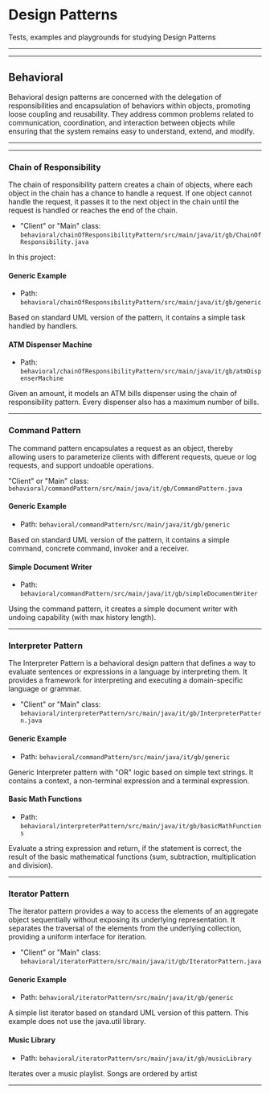 # Design Patterns
Tests, examples and playgrounds for studying Design Patterns

---
---

## Behavioral
Behavioral design patterns are concerned with the delegation of responsibilities and encapsulation of behaviors within objects, promoting loose coupling and reusability. They address common problems related to communication, coordination, and interaction between objects while ensuring that the system remains easy to understand, extend, and modify.

---
---

### Chain of Responsibility
The chain of responsibility pattern creates a chain of objects, where each object in the chain has a chance to handle a request. If one object cannot handle the request, it passes it to the next object in the chain until the request is handled or reaches the end of the chain.

- "Client" or "Main" class: `behavioral/chainOfResponsibilityPattern/src/main/java/it/gb/ChainOfResponsibility.java`

In this project:

#### Generic Example
- Path: `behavioral/chainOfResponsibilityPattern/src/main/java/it/gb/generic`

Based on standard UML version of the pattern, it contains a simple task handled by handlers.

#### ATM Dispenser Machine
- Path: `behavioral/chainOfResponsibilityPattern/src/main/java/it/gb/atmDispenserMachine`

Given an amount, it models an ATM bills dispenser using the chain of responsibility pattern. Every dispenser also has a maximum number of bills. 

---

### Command Pattern
The command pattern encapsulates a request as an object, thereby allowing users to parameterize clients with different requests, queue or log requests, and support undoable operations.

"Client" or "Main" class: `behavioral/commandPattern/src/main/java/it/gb/CommandPattern.java`

#### Generic Example
- Path: `behavioral/commandPattern/src/main/java/it/gb/generic`

Based on standard UML version of the pattern, it contains a simple command, concrete command, invoker and a receiver.

#### Simple Document Writer
- Path: `behavioral/commandPattern/src/main/java/it/gb/simpleDocumentWriter`

Using the command pattern, it creates a simple document writer with undoing capability (with max history length).

---

### Interpreter Pattern
The Interpreter Pattern is a behavioral design pattern that defines a way to evaluate sentences or expressions in a language by interpreting them. It provides a framework for interpreting and executing a domain-specific language or grammar.

- "Client" or "Main" class: `behavioral/interpreterPattern/src/main/java/it/gb/InterpreterPattern.java`

#### Generic Example
- Path: `behavioral/commandPattern/src/main/java/it/gb/generic`

Generic Interpreter pattern with "OR" logic based on simple text strings. It contains a context, a non-terminal expression and a terminal expression.

#### Basic Math Functions
- Path: `behavioral/interpreterPattern/src/main/java/it/gb/basicMathFunctions`

Evaluate a string expression and return, if the statement is correct, the result of the basic mathematical functions (sum, subtraction, multiplication and division).

---

### Iterator Pattern
The iterator pattern provides a way to access the elements of an aggregate object sequentially without exposing its underlying representation. It separates the traversal of the elements from the underlying collection, providing a uniform interface for iteration.

- "Client" or "Main" class: `behavioral/iteratorPattern/src/main/java/it/gb/IteratorPattern.java`

#### Generic Example
- Path: `behavioral/iteratorPattern/src/main/java/it/gb/generic`

A simple list iterator based on standard UML version of this pattern. This example does not use the java.util library.

#### Music Library
- Path: `behavioral/iteratorPattern/src/main/java/it/gb/musicLibrary`

Iterates over a music playlist. Songs are ordered by artist

---
